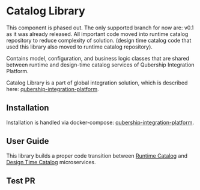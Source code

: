 # Catalog Library

This component is phased out. The only supported branch for now are: v0.1 as it was already released. All important code moved into runtime catalog repository to reduce complexity of solution. (design time catalog code that used this library also moved to runtime catalog repository).

Contains model, configuration, and business logic classes that are shared between runtime and design-time catalog services of Qubership Integration Platform.


Catalog Library is a part of global integration solution, which is described here: [qubership-integration-platform](https://github.com/Netcracker/qubership-integration-platform).

## Installation

Installation is handled via docker-compose: [qubership-integration-platform](https://github.com/Netcracker/qubership-integration-platform).

## User Guide

This library builds a proper code transition between [Runtime Catalog](https://github.com/Netcracker/qubership-integration-runtime-catalog) and [Design Time Catalog](https://github.com/Netcracker/qubership-integration-designtime-catalog) microservices.

## Test PR
